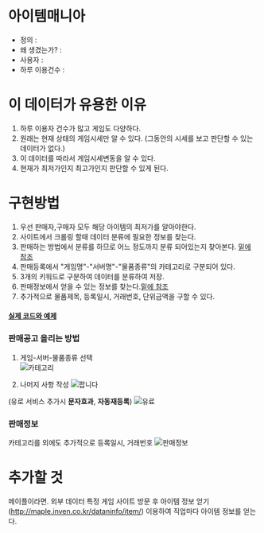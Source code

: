 # 아이템매니아

- 정의 : 
- 왜 생겼는가? : 
- 사용자 :
- 하루 이용건수 :


# 이 데이터가 유용한 이유

1. 하루 이용자 건수가 많고 게임도 다양하다.
2. 원래는 현재 상태의 게임시세만 알 수 있다. (그동안의 시세를 보고 판단할 수 있는 데이터가 없다.)
3. 이 데이터를 따라서 게임시세변동을 알 수 있다.
4. 현재가 최저가인지 최고가인지 판단할 수 있게 된다.

# 구현방법

1. 우선 판매자,구매자 모두 해당 아이템의 최저가를 알아야한다.
2. 사이트에서 크롤링 할때 데이터 분류에 필요한 정보를 찾는다.
3. 판매하는 방법에서 분류를 하므로 어느 정도까지 분류 되어있는지 찾아본다. [밑에 참조](https://bit.ly/2vIk2oZ)
4. 판매등록에서 "게임명"-"서버명"-"물품종류"의 카테고리로 구분되어 있다.
5. 3개의 키워드로 구분하여 데이터를 분류하여 저장.
6. 판매정보에서 얻을 수 있는 정보를 찾는다.[밑에 참조](https://bit.ly/2Jn2eru)
7. 추가적으로 물품제목, 등록일시, 거래번호, 단위금액을 구할 수 있다.

#### [실제 코드와 예제](https://github.com/chanp5660/BigData/blob/master/chan/Rcode_example.md)

### 판매공고 올리는 방법

1. 게임-서버-물품종류 선택  
![카테고리](https://user-images.githubusercontent.com/46266247/57274624-c4e27b00-70d6-11e9-8fdb-e1828199c446.JPG)

2. 나머지 사항 작성
![팝니다](https://user-images.githubusercontent.com/46266247/57274715-096e1680-70d7-11e9-8114-cc8a27db12de.JPG)

(유로 서비스 추가시 **문자효과**, **자동재등록**)
![유료](https://user-images.githubusercontent.com/46266247/57274796-55b95680-70d7-11e9-96f1-a9628d29263a.JPG)

### 판매정보
카테고리를 외에도 추가적으로 등록일시, 거래번호
![판매정보](https://user-images.githubusercontent.com/46266247/57275602-ff99e280-70d9-11e9-89bb-e2619ac41430.JPG)















# 추가할 것
메이플이라면.
외부 데이터 특정 게임 사이트 방문 후 아이템 정보 얻기 (http://maple.inven.co.kr/dataninfo/item/) 이용하여 직업마다 아이템 정보를 얻는다.
 
